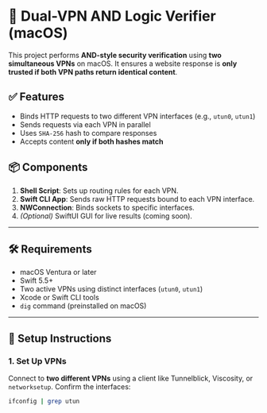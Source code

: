 # 🔐 Dual-VPN AND Logic Verifier (macOS)

This project performs **AND-style security verification** using **two simultaneous VPNs** on macOS. It ensures a website response is **only trusted if both VPN paths return identical content**.

## ✅ Features

- Binds HTTP requests to two different VPN interfaces (e.g., `utun0`, `utun1`)
- Sends requests via each VPN in parallel
- Uses `SHA-256` hash to compare responses
- Accepts content **only if both hashes match**

## 📦 Components

1. **Shell Script**: Sets up routing rules for each VPN.
2. **Swift CLI App**: Sends raw HTTP requests bound to each VPN interface.
3. **NWConnection**: Binds sockets to specific interfaces.
4. *(Optional)* SwiftUI GUI for live results (coming soon).

---

## 🛠 Requirements

- macOS Ventura or later
- Swift 5.5+
- Two active VPNs using distinct interfaces (`utun0`, `utun1`)
- Xcode or Swift CLI tools
- `dig` command (preinstalled on macOS)

---

## 🧪 Setup Instructions

### 1. Set Up VPNs
Connect to **two different VPNs** using a client like Tunnelblick, Viscosity, or `networksetup`. Confirm the interfaces:

```bash
ifconfig | grep utun
